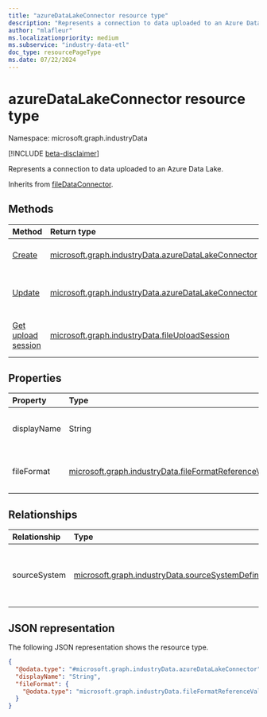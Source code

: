 ```yaml
---
title: "azureDataLakeConnector resource type"
description: "Represents a connection to data uploaded to an Azure Data Lake."
author: "mlafleur"
ms.localizationpriority: medium
ms.subservice: "industry-data-etl"
doc_type: resourcePageType
ms.date: 07/22/2024
---
```


# azureDataLakeConnector resource type

Namespace: microsoft.graph.industryData

[!INCLUDE [beta-disclaimer](../../includes/beta-disclaimer.md)]

Represents a connection to data uploaded to an Azure Data Lake.

Inherits from [fileDataConnector](industrydata-filedataconnector.md).

## Methods

| Method                                                                                | Return type                                                                                              | Description                                                                                                          |
| :------------------------------------------------------------------------------------ | :------------------------------------------------------------------------------------------------------- | :------------------------------------------------------------------------------------------------------------------- |
| [Create](../api/industrydata-azuredatalakeconnector-post.md)   | [microsoft.graph.industryData.azureDataLakeConnector](industrydata-azuredatalakeconnector.md)            | Create a new **azureDataLakeConnector** object.                                |
| [Update](../api/industrydata-azuredatalakeconnector-update.md) | [microsoft.graph.industryData.azureDataLakeConnector](industrydata-azuredatalakeconnector.md)            | Update the properties of an **azureDataLakeConnector** object.                 |
| [Get upload session](../api/industrydata-azuredatalakeconnector-getuploadsession.md)    | [microsoft.graph.industryData.fileUploadSession](industrydata-fileuploadsession.md)                      | Retrieve an upload session used to supply file-based data to an inbound flow.                                       |

## Properties

| Property    | Type   | Description                                                                                                |
| :---------- | :----- | :--------------------------------------------------------------------------------------------------------- |
| displayName | String | The name of the data connector. Inherited from [industryDataConnector](industrydata-industrydataconnector.md). |
| fileFormat  |[microsoft.graph.industryData.fileFormatReferenceValue](../resources/industrydata-fileformatreferencevalue.md)|The file format that external systems can upload using this connector.|

## Relationships

| Relationship | Type                                                             | Description                                                                                                                                  |
| :----------- | :--------------------------------------------------------------- | :------------------------------------------------------------------------------------------------------------------------------------------- |
| sourceSystem | [microsoft.graph.industryData.sourceSystemDefinition](industrydata-sourcesystemdefinition.md) | The **sourceSystemDefinition** object that this connector is connected to. Inherited from [industryDataConnector](industrydata-industrydataconnector.md) |

## JSON representation

The following JSON representation shows the resource type.

<!-- {
  "blockType": "resource",
  "keyProperty": "id",
  "@odata.type": "microsoft.graph.industryData.azureDataLakeConnector",
  "baseType": "microsoft.graph.industryData.fileDataConnector",
  "openType": false
}
-->

```json
{
  "@odata.type": "#microsoft.graph.industryData.azureDataLakeConnector",
  "displayName": "String",
  "fileFormat": {
    "@odata.type": "microsoft.graph.industryData.fileFormatReferenceValue"
  }
}
```
